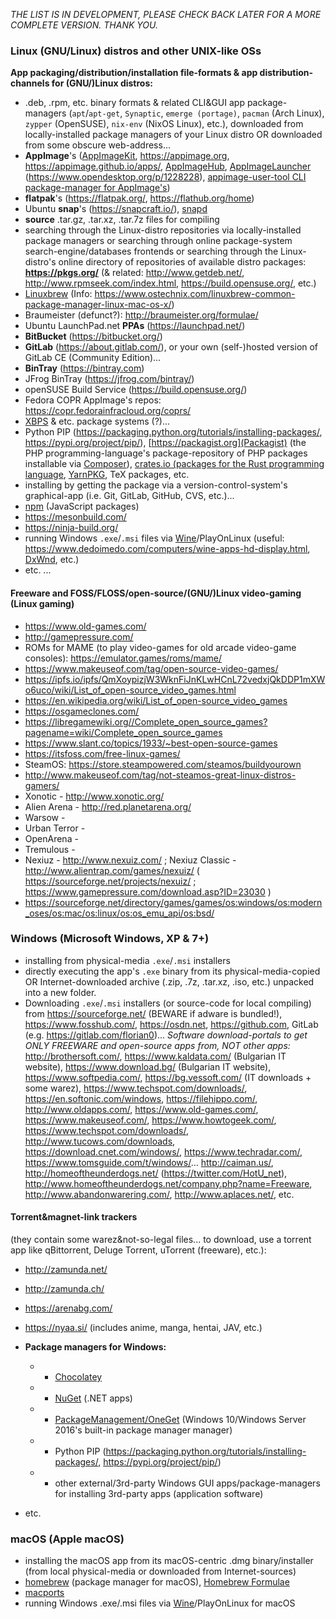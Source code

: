 
_THE LIST IS IN DEVELOPMENT, PLEASE CHECK BACK LATER FOR A MORE COMPLETE VERSION. THANK YOU._

### Linux (GNU/Linux) distros and other UNIX-like OSs ###
**App packaging/distribution/installation file-formats & app distribution-channels for (GNU/)Linux distros:**
* .deb, .rpm, etc. binary formats & related CLI&GUI app package-managers (`apt`/`apt-get`, `Synaptic`, `emerge (portage)`, `pacman` (Arch Linux), `zypper` (OpenSUSE), `nix-env` (NixOS Linux), etc.), downloaded from locally-installed package managers of your Linux distro OR downloaded from some obscure web-address...
* **AppImage**'s ([AppImageKit](https://github.com/AppImage/AppImageKit), https://appimage.org, https://appimage.github.io/apps/, [AppImageHub](https://appimage.github.io/), [AppImageLauncher](https://github.com/TheAssassin/AppImageLauncher) (https://www.opendesktop.org/p/1228228), [appimage-user-tool CLI package-manager for AppImage's](https://git.opendesktop.org/azubieta/appimage-user-tool))
* **flatpak**'s (https://flatpak.org/, https://flathub.org/home)
* Ubuntu **snap**'s (https://snapcraft.io/), [snapd](https://github.com/snapcore/snapd)
* **source** .tar.gz, .tar.xz, .tar.7z files for compiling
* searching through the Linux-distro repositories via locally-installed package managers or searching through online package-system search-engine/databases frontends or searching through the Linux-distro's online directory of repositories of available distro packages: **https://pkgs.org/** (& related: http://www.getdeb.net/, http://www.rpmseek.com/index.html, https://build.opensuse.org/, etc.)
* [Linuxbrew](http://linuxbrew.sh) (Info: https://www.ostechnix.com/linuxbrew-common-package-manager-linux-mac-os-x/)
* Braumeister (defunct?): http://braumeister.org/formulae/
* Ubuntu LaunchPad.net **PPAs** (https://launchpad.net/)
* **BitBucket** (https://bitbucket.org/)
* **GitLab** (https://about.gitlab.com/), or your own (self-)hosted version of GitLab CE (Community Edition)...
* **BinTray** (https://bintray.com)
* JFrog BinTray (https://jfrog.com/bintray/)
* openSUSE Build Service (https://build.opensuse.org/)
* Fedora COPR AppImage's repos: https://copr.fedorainfracloud.org/coprs/
* [XBPS](https://voidlinux.org/usage/xbps/) & etc. package systems (?)...
* Python PIP (https://packaging.python.org/tutorials/installing-packages/, https://pypi.org/project/pip/), [https://packagist.org](Packagist) (the PHP programming-language's package-repository of PHP packages installable via [Composer](https://getcomposer.org/)), [crates.io (packages for the Rust programming language](https://crates.io/crates/smithay-clipboard), [YarnPKG](https://yarnpkg.com/lang/en/), TeX packages, etc.
* installing by getting the package via a version-control-system's graphical-app (i.e. Git, GitLab, GitHub, CVS, etc.)...
* [npm](https://www.npmjs.com/) (JavaScript packages)
* https://mesonbuild.com/
* https://ninja-build.org/
* running Windows `.exe`/`.msi` files via [Wine](https://www.winehq.org/)/PlayOnLinux (useful: https://www.dedoimedo.com/computers/wine-apps-hd-display.html, [DxWnd](https://sourceforge.net/p/dxwnd/home/Home/), etc.)
* etc. ...

#### Freeware and FOSS/FLOSS/open-source/(GNU/)Linux video-gaming (Linux gaming) ####
* https://www.old-games.com/
* http://gamepressure.com/
* ROMs for MAME (to play video-games for old arcade video-game consoles): https://emulator.games/roms/mame/
* https://www.makeuseof.com/tag/open-source-video-games/
* https://ipfs.io/ipfs/QmXoypizjW3WknFiJnKLwHCnL72vedxjQkDDP1mXWo6uco/wiki/List_of_open-source_video_games.html
* https://en.wikipedia.org/wiki/List_of_open-source_video_games
* https://osgameclones.com/
* https://libregamewiki.org//Complete_open_source_games?pagename=wiki/Complete_open_source_games
* https://www.slant.co/topics/1933/~best-open-source-games
* https://itsfoss.com/free-linux-games/
* SteamOS: https://store.steampowered.com/steamos/buildyourown
* http://www.makeuseof.com/tag/not-steamos-great-linux-distros-gamers/
* Xonotic - http://www.xonotic.org/
* Alien Arena - http://red.planetarena.org/
* Warsow - 
* Urban Terror - 
* OpenArena - 
* Tremulous - 
* Nexiuz - http://www.nexuiz.com/ ; Nexiuz Classic - http://www.alientrap.com/games/nexuiz/ ( https://sourceforge.net/projects/nexuiz/ ; https://www.gamepressure.com/download.asp?ID=23030 )
* https://sourceforge.net/directory/games/games/os:windows/os:modern_oses/os:mac/os:linux/os:os_emu_api/os:bsd/

### Windows (Microsoft Windows, XP & 7+) ###
* installing from physical-media `.exe`/`.msi` installers
* directly executing the app's `.exe` binary from its physical-media-copied OR Internet-downloaded archive (.zip, .7z, .tar.xz, .iso, etc.) unpacked into a new folder.
* Downloading `.exe`/`.msi` installers (or source-code for local compiling) from https://sourceforge.net/ (BEWARE if adware is bundled!), https://www.fosshub.com/, https://osdn.net, https://github.com, GitLab (e.g. https://gitlab.com/florian0)...
_Software download-portals to get ONLY FREEWARE and open-source apps from, NOT other apps:_
http://brothersoft.com/, https://www.kaldata.com/ (Bulgarian IT website), https://www.download.bg/ (Bulgarian IT website), https://www.softpedia.com/, https://bg.vessoft.com/ (IT downloads + some warez), https://www.techspot.com/downloads/, https://en.softonic.com/windows, https://filehippo.com/, http://www.oldapps.com/, https://www.old-games.com/, https://www.makeuseof.com/, https://www.howtogeek.com/, https://www.techspot.com/downloads/, http://www.tucows.com/downloads, https://download.cnet.com/windows/, https://www.techradar.com/, https://www.tomsguide.com/t/windows/... http://caiman.us/, http://homeoftheunderdogs.net/ (https://twitter.com/HotU_net), http://www.homeoftheunderdogs.net/company.php?name=Freeware, http://www.abandonwarering.com/, http://www.aplaces.net/, etc.

#### **Torrent&magnet-link trackers** ####
(they contain some warez&not-so-legal files... to download, use a torrent app like qBittorrent, Deluge Torrent, uTorrent (freeware), etc.):
* http://zamunda.net/
* http://zamunda.ch/
* https://arenabg.com/
* https://nyaa.si/ (includes anime, manga, hentai, JAV, etc.)

* **Package managers for Windows:**
  * * [Chocolatey](https://chocolatey.org)
  * * [NuGet](https://www.nuget.org) (.NET apps)
  * * [PackageManagement/OneGet](https://github.com/OneGet/oneget) (Windows 10/Windows Server 2016's built-in package manager manager)
  * * Python PIP (https://packaging.python.org/tutorials/installing-packages/, https://pypi.org/project/pip/)
  * * other external/3rd-party Windows GUI apps/package-managers for installing 3rd-party apps (application software)
* etc.

### macOS (Apple macOS) ###
* installing the macOS app from its macOS-centric .dmg binary/installer (from local physical-media or downloaded from Internet-sources)
* [homebrew](https://brew.sh/) (package manager for macOS), [Homebrew Formulae](https://formulae.brew.sh/)
* [macports](https://www.macports.org/)
* running Windows .exe/.msi files via [Wine](https://www.winehq.org/)/PlayOnLinux for macOS
